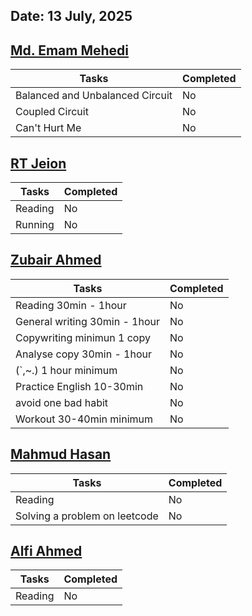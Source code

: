 ## Date: 13 July, 2025

## [Md. Emam Mehedi](https://github.com/mdemammehedi-159)
|Tasks|Completed|
|-------|-----|
|Balanced and Unbalanced Circuit | No|
|Coupled Circuit | No|
|Can't Hurt Me | No|
## [RT Jeion](https://github.com/RT-Jeion)
|Tasks|Completed|
|-------|-----|
|Reading | No|
|Running | No|
## [Zubair Ahmed](https://github.com/zubair-rex)
|Tasks|Completed|
|-------|-----|
|Reading 30min - 1hour | No|
|General writing 30min - 1hour | No|
|Copywriting minimun 1 copy | No|
|Analyse copy 30min - 1hour | No|
|(`,~.) 1 hour minimum | No|
|Practice English 10-30min | No|
|avoid one bad habit | No|
|Workout 30-40min minimum | No|
## [Mahmud Hasan](https://github.com/mahmud1223)
|Tasks|Completed|
|-------|-----|
|Reading | No|
|Solving a problem on leetcode | No|
## [Alfi Ahmed](https://github.com/alfiahmed160)
|Tasks|Completed|
|-------|-----|
|Reading | No|
